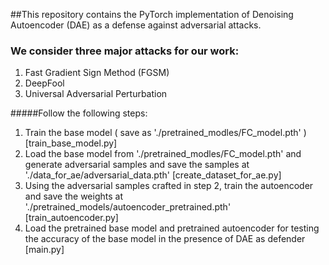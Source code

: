 ##This repository contains the PyTorch implementation of Denoising Autoencoder (DAE) as a defense against adversarial attacks.

### We consider three major attacks for our work:
1. Fast Gradient Sign Method (FGSM)
2. DeepFool
3. Universal Adversarial Perturbation


#####Follow the following steps:

1. Train the base model ( save as './pretrained_modles/FC_model.pth' ) [train_base_model.py]
2. Load the base model from './pretrained_modles/FC_model.pth' and generate adversarial samples and save the samples at './data_for_ae/adversarial_data.pth' [create_dataset_for_ae.py]
3. Using the adversarial samples crafted in step 2, train the autoencoder and save the weights at './pretrained_models/autoencoder_pretrained.pth' [train_autoencoder.py]
4. Load the pretrained base model and  pretrained autoencoder for testing the accuracy of the base model in the presence of DAE as defender [main.py]